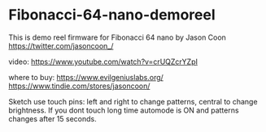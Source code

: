# Fibonacci-64-nano-demoreel
This is demo reel firmware for Fibonacci 64 nano by Jason Coon https://twitter.com/jasoncoon_/ 

video: https://www.youtube.com/watch?v=crUQZcrYZpI 

where to buy: https://www.evilgeniuslabs.org/  https://www.tindie.com/stores/jasoncoon/ 

Sketch use touch pins: left and right to change patterns, central to change brightness. If you dont touch long time automode is ON and patterns changes after 15 seconds. 

